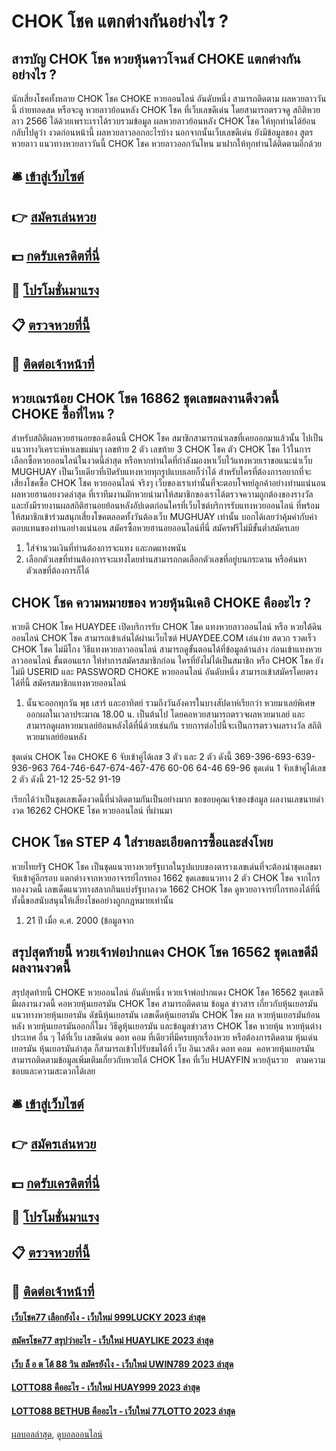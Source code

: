 # CHOK โชค แตกต่างกันอย่างไร ?
## สารบัญ CHOK โชค หวยหุ้นดาวโจนส์ CHOKE แตกต่างกันอย่างไร ?
นักเสี่ยงโชคทั้งหลาย CHOK โชค CHOKE หวยออนไลน์ อันดับหนึ่ง สามารถติดตาม ผลหวยลาววันนี้ ถ่ายทอดสด หรือจะดู หวยลาวย้อนหลัง CHOK โชค ที่เว็บเลขดีเด่น โดยสามารถตรวจดู สถิติหวยลาว 2566 ได้ด้วยเพราะเราได้รวบรวมข้อมูล ผลหวยลาวย้อนหลัง CHOK โชค ให้ทุกท่านได้ย้อนกลับไปดูว่า งวดก่อนหน้านี้ ผลหวยลาวออกอะไรบ้าง นอกจากนั้นเว็บเลขดีเด่น ยังมีข้อมูลของ สูตรหวยลาว แนวทางหวยลาววันนี้ CHOK โชค หวยลาวออกวันไหน มาฝากให้ทุกท่านได้ติดตามอีกด้วย

## 🛎 [เข้าสู่เว็บไซต์](https://bit.ly/3BG5bNw)
## 👉 [สมัครเล่นหวย](https://bit.ly/3BG5bNw)
## 💵 [กดรับเครดิตที่นี่](https://bit.ly/3C3mvgS)
## 👑 [โปรโมชั่นมาแรง](https://bit.ly/3C3mvgS)
## 📋 [ตรวจหวยที่นี้](https://bit.ly/3C3mvgS)
## 📱 [ติดต่อเจ้าหน้าที่](https://bit.ly/3C3mvgS)

## หวยเณรน้อย CHOK โชค 16862 ชุดเลขผลงานดีงวดนี้ CHOKE ซื้อที่ไหน ?
สำหรับสถิติผลหวยฮานอยของเดือนนี้ CHOK โชค สมาชิกสามารถนำเลขที่เคยออกมาแล้วนั้น ไปเป็นแนวทางวิเคราะห์หาเลขแม่นๆ เลขท้าย 2 ตัว เลขท้าย 3 CHOK โชค ตัว CHOK โชค ไว้ในการเลือกซื้อหวยออนไลน์ในงวดนี้ล่าสุด หรือหากท่านใดที่กำลังมองหาเว็บไว้แทงหวยเราขอแนะนำเว็บ MUGHUAY เป็นเว็บเดียวที่เปิดรับแทงหวยทุกรูปแบบเลยก็ว่าได้
สำหรับใครที่ต้องการอยากที่จะเสี่ยงโชคซื้อ CHOK โชค หวยออนไลน์ จริงๆ เว็บของเราเท่านั้นที่จะตอบโจทย์ลูกค้าอย่างท่านแน่นอน
ผลหวยฮานอยงวดล่าสุด ที่เราทีมงานมักหวยนำมาให้สมาชิกของเราได้ตรวจความถูกต้องของรางวัล และยังมีรายงานผลสถิติฮานอยย้อนหลังอัปเดตก่อนใครที่เว็บไซต์บริการรับแทงหวยออนไลน์ ที่พร้อมให้สมาชิกเข้าร่วมสนุกเสี่ยงโชคตลอดทั้งวันต้องเว็บ MUGHUAY เท่านั้น บอกได้เลยว่าคุ้มค่ากับค่าตอบแทนของท่านอย่างแน่นอน สมัครซื้อหวยฮานอยออนไลน์ที่นี่ สมัครฟรีไม่มีขั้นต่ำสมัครเลย
1. ใส่จำนวนเงินที่ท่านต้องการจะแทง และกดแทงพนัน
2. เลือกตัวเลขที่ท่านต้องการจะแทงโดยท่านสามารถกดเลือกตัวเลขที่อยู่บนกระดาน หรือค้นหาตัวเลขที่ต้องการก็ได้

## CHOK โชค ความหมายของ หวยหุ้นนิเคอิ CHOKE คืออะไร ?
หวยดี CHOK โชค HUAYDEE เปิดบริการรับ CHOK โชค แทงหวยลาวออนไลน์ หรือ หวยใต้ดินออนไลน์ CHOK โชค สามารถเข้าเล่นได้ผ่านเว็บไซต์ HUAYDEE.COM เล่นง่าย สดวก รวดเร็ว CHOK โชค ไม่มีโกง วิธีแทงหวยลาวออนไลน์ สามารถดูขั้นตอนได้ที่ข้อมูลด้านล่าง
ก่อนเข้าแทงหวยลาวออนไลน์ ขั้นตอนแรก ให้ทำการสมัครสมาชิกก่อน ใครที่ยังไม่ได้เป็นสมาชิก หรือ CHOK โชค ยังไม่มี USERID และ PASSWORD CHOKE หวยออนไลน์ อันดับหนึ่ง สามารถเข้าสมัครโดยตรงได้ที่นี้ สมัครสมาชิกแทงหวยออนไลน์
1. นั้นจะออกทุกวัน พุธ เสาร์ และอาทิตย์ รวมถึงวันอังคารในบางสัปดาห์เรียกว่า หวยมาเลย์พิเศษ ออกผลในเวลาประมาณ 18.00 น. เป็นต้นไป โดยคอหวยสามารถตรวจผลหวยมาเลย์ และสามารถดูผลหวยมาเลย์ย้อนหลังได้ที่นี่ด้วยเช่นกัน รายการต่อไปนี้จะเป็นการตรวจผลรางวัล สถิติหวยมาเลย์ย้อนหลัง

ชุดเด่น CHOK โชค CHOKE 6 จับเข้าคู่ได้เลข 3 ตัว และ 2 ตัว ดังนี้
369-396-693-639-936-963
764-746-647-674-467-476
60-06
64-46
69-96
ชุดเด่น 1 จับเข้าคู่ได้เลข 2 ตัว ดังนี้
21-12
25-52
91-19

เรียกได้ว่าเป็นชุดเลขเด็ดงวดนี้ที่น่าติดตามกันเป็นอย่างมาก
ขอขอบคุณเจ้าของข้อมูล
ผลงานเลขนายดำงวด 16262 CHOKE โชค หวยออนไลน์ ที่ผ่านมา

## CHOK โชค STEP 4 ใส่รายละเอียดการซื้อและส่งโพย
หวยไทยรัฐ CHOK โชค เป็นชุดแนวทางหวยรัฐบาลในรูปแบบของตารางเลขเด่นที่จะต้องนำชุดเลขมาจับเข้าคู่อีกรอบ แตกต่างจากหวยอาจารย์ไกรทอง 1662 ชุดเลขแนวทาง 2 ตัว CHOK โชค จากไกรทองงวดนี้ เลขเด็ดแนวทางสลากกินแบ่งรัฐบาลงวด 1662 CHOK โชค ดูหวยอาจารย์ไกรทองได้ที่นี่ ทั้งนี้ขอสนับสนุนให้เสี่ยงโชคอย่างถูกกฎหมายเท่านั้น
1. 21 ปี เมื่อ ค.ศ. 2000 (ข้อมูลจาก

## สรุปสุดท้ายนี้ หวยเจ้าพ่อปากแดง CHOK โชค 16562 ชุดเลขดีมีผลงานงวดนี้
สรุปสุดท้ายนี้ CHOKE หวยออนไลน์ อันดับหนึ่ง หวยเจ้าพ่อปากแดง CHOK โชค 16562 ชุดเลขดีมีผลงานงวดนี้ คอหวยหุ้นเยอรมัน CHOK โชค สามารถติดตาม ข้อมูล ข่าวสาร เกี่ยวกับหุ้นเยอรมัน แนวทางหวยหุ้นเยอรมัน ดัชนีหุ้นเยอรมัน เลขเด็ดหุ้นเยอรมัน CHOK โชค ผล หวยหุ้นเยอรมันย้อนหลัง หวยหุ้นเยอรมันออกกี่โมง วิธีดูหุ้นเยอรมัน และข้อมูลข่าวสาร CHOK โชค หวยหุ้น หวยหุ้นต่างประเทศ อื่น ๆ ได้ที่เว็บ เลขดีเด่น ดอท คอม ที่เดียวที่มีครบทุกเรื่องหวย หรือต้องการติดตาม หุ้นเด่นเยอรมัน หุ้นเยอรมันล่าสุด ก็สามารถเข้าไปรับชมได้ที่ เว็บ อินเวสติง ดอท คอม  คอหวยหุ้นเยอรมัน สามารถติดตามข้อมูลเพิ่มเติมเกี่ยวกับหวยได้ CHOK โชค ที่เว็บ HUAYFIN หวยลุ้นรวย   ตามความชอบและความสะดวกได้เลย

## 🛎 [เข้าสู่เว็บไซต์](https://bit.ly/3BG5bNw)
## 👉 [สมัครเล่นหวย](https://bit.ly/3BG5bNw)
## 💵 [กดรับเครดิตที่นี่](https://bit.ly/3C3mvgS)
## 👑 [โปรโมชั่นมาแรง](https://bit.ly/3C3mvgS)
## 📋 [ตรวจหวยที่นี้](https://bit.ly/3C3mvgS)
## 📱 [ติดต่อเจ้าหน้าที่](https://bit.ly/3C3mvgS)

#### [เว็บโชค77 เลือกยังไง - เว็บใหม่ 999LUCKY 2023 ล่าสุด](https://atom.io/themes/เว็บโชค77%20เลือกยังไง%20-%20เว็บใหม่%20999lucky%202023%20ล่าสุด)
#### [สมัครโชค77 สรุปว่าอะไร - เว็บใหม่ HUAYLIKE 2023 ล่าสุด](https://atom.io/themes/สมัครโชค77%20สรุปว่าอะไร%20-%20เว็บใหม่%20huaylike%202023%20ล่าสุด)
#### [เว็บ ล็ อ ต โต้ 88 วิน สมัครยังไง - เว็บใหม่ UWIN789 2023 ล่าสุด](https://atom.io/themes/เว็บ%20ล็%20อ%20ต%20โต้%2088%20วิน%20สมัครยังไง%20-%20เว็บใหม่%20uwin789%202023%20ล่าสุด)
#### [LOTTO88 คืออะไร - เว็บใหม่ HUAY999 2023 ล่าสุด](https://atom.io/themes/lotto88%20คืออะไร%20-%20เว็บใหม่%20huay999%202023%20ล่าสุด)
#### [LOTTO88 BETHUB คืออะไร - เว็บใหม่ 77LOTTO 2023 ล่าสุด](https://atom.io/themes/lotto88%20bethub%20คืออะไร%20-%20เว็บใหม่%2077lotto%202023%20ล่าสุด)

[ผลบอลล่าสุด](https://siamsport.tv "ผลบอลล่าสุด"), [ดูบอลออนไลน์](https://siamsport.tv/ดูบอลสด "ดูบอลออนไลน์")